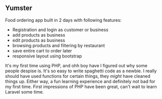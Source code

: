## Yumster

Food ordering app built in 2 days with following features:
* Registration and login as customer or business
* add products as business
* edit products as business
* browsing products and filtering by restaurant
* save entire cart to order later
* responsive layout using bootstrap

It's my first time using PHP, and ohh boy have I figured out why some people despise is. It's so easy to write spaghetti code as a newbie. I really should have used functions for certain things, they *might* 
have cleaned things up. Either way, a fun learning experience and definitely not bad for my first time. First impressions of PHP have been great, can't wait to learn Laravel some time.
